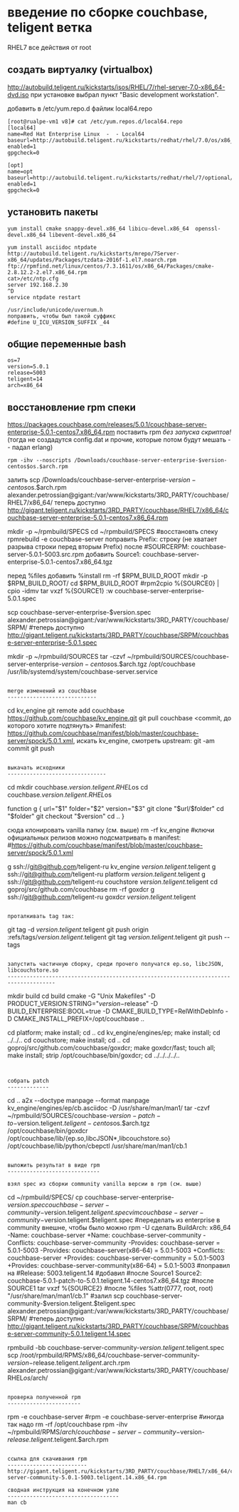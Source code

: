 введение по сборке couchbase, teligent ветка
============================================

RHEL7
все действия от root

создать виртуалку (virtualbox) 
------------------------------

http://autobuild.teligent.ru/kickstarts/isos/RHEL/7/rhel-server-7.0-x86_64-dvd.iso
при установке выбрал пункт "Basic development workstation".

добавить в /etc/yum.repo.d файлик local64.repo
~~~
[root@rualpe-vm1 v8]# cat /etc/yum.repos.d/local64.repo 
[local64]
name=Red Hat Enterprise Linux  -  - Local64
baseurl=http://autobuild.teligent.ru/kickstarts/redhat/rhel/7.0/os/x86_64/
enabled=1
gpgcheck=0

[opt]
name=opt
baseurl=http://autobuild.teligent.ru/kickstarts/redhat/rhel/7/optional/x86_64/
enabled=1
gpgcheck=0
~~~


установить пакеты
-----------------

~~~
yum install cmake snappy-devel.x86_64 libicu-devel.x86_64  openssl-devel.x86_64 libevent-devel.x86_64

yum install asciidoc ntpdate http://autobuild.teligent.ru/kickstarts/mrepo/7Server-x86_64/updates/Packages/tzdata-2016f-1.el7.noarch.rpm ftp://rpmfind.net/linux/centos/7.3.1611/os/x86_64/Packages/cmake-2.8.12.2-2.el7.x86_64.rpm
cat>/etc/ntp.cfg
server 192.168.2.30
^D
service ntpdate restart

/usr/include/unicode/uvernum.h
поправить, чтобы был такой суффикс
#define U_ICU_VERSION_SUFFIX _44

~~~

общие переменные bash
--------------
~~~
os=7
version=5.0.1
release=5003
teligent=14
arch=x86_64
~~~

восстановление rpm спеки
---------------------------------

https://packages.couchbase.com/releases/5.0.1/couchbase-server-enterprise-5.0.1-centos7.x86_64.rpm
поставить rpm *без запуска скриптов!* (тогда не создадутся config.dat и прочие, которые потом будут мешать -- падал erlang)
~~~
rpm -ihv --noscripts /Downloads/couchbase-server-enterprise-$version-centos$os.$arch.rpm
~~~
залить
scp /Downloads/couchbase-server-enterprise-$version-centos$os.$arch.rpm alexander.petrossian@gigant:/var/www/kickstarts/3RD_PARTY/couchbase/RHEL7/x86_64/
теперь доступно
http://gigant.teligent.ru/kickstarts/3RD_PARTY/couchbase/RHEL7/x86_64/couchbase-server-enterprise-5.0.1-centos7.x86_64.rpm

mkdir -p ~/rpmbuild/SPECS
cd ~/rpmbuild/SPECS
#восстановть спеку
rpmrebuild -e couchbase-server
поправить Prefix: строку (не хватает разрыва строки перед вторым Prefix)
после
#SOURCERPM:    couchbase-server-5.0.1-5003.src.rpm
добавить
Source1: couchbase-server-enterprise-5.0.1-centos7.x86_64.tgz

перед %files добавить
%install
rm -rf $RPM_BUILD_ROOT
mkdir -p $RPM_BUILD_ROOT/
cd $RPM_BUILD_ROOT
#rpm2cpio %{SOURCE0} | cpio -idmv
tar vxzf %{SOURCE1}
:w couchbase-server-enterprise-5.0.1.spec


scp couchbase-server-enterprise-$version.spec alexander.petrossian@gigant:/var/www/kickstarts/3RD_PARTY/couchbase/SRPM/
#теперь доступно
http://gigant.teligent.ru/kickstarts/3RD_PARTY/couchbase/SRPM/couchbase-server-enterprise-5.0.1.spec

mkdir -p ~/rpmbuild/SOURCES
tar -czvf ~/rpmbuild/SOURCES/couchbase-server-enterprise-$version-centos$os.$arch.tgz /opt/couchbase /usr/lib/systemd/system/couchbase-server.service
~~~

merge изменений из couchbase
----------------------------

~~~
cd kv_engine
git remote add couchbase https://github.com/couchbase/kv_engine.git
git pull couchbase <commit, до которого хотите подтянуть>
#manifest: https://github.com/couchbase/manifest/blob/master/couchbase-server/spock/5.0.1.xml, искать kv_engine, смотреть upstream:
<project name="kv_engine" revision="5.0.1" groups="kv"/>
git -am commit
git push
~~~

выкачать исходники
-------------------------------

~~~
cd
mkdir couchbase.$version.teligent.RHEL$os
cd couchbase.$version.teligent.RHEL$os

function g {
	url="$1"
	folder="$2"
	version="$3"
	git clone "$url/$folder"
	cd "$folder"
	git checkout "$version"
	cd ..
}

сюда клонировать vanilla папку (см. выше)
rm -rf kv_engine
#ключи официальных релизов можно подсматривать в manifest:
#https://github.com/couchbase/manifest/blob/master/couchbase-server/spock/5.0.1.xml

g ssh://git@github.com/teligent-ru kv_engine $version.teligent.$teligent
g ssh://git@github.com/teligent-ru platform $version.teligent.$teligent
g ssh://git@github.com/teligent-ru couchstore $version.teligent.$teligent
cd goproj/src/github.com/couchbase
rm -rf goxdcr
g ssh://git@github.com/teligent-ru goxdcr $version.teligent.$teligent
~~~

проталкивать tag так:
~~~
git tag -d $version.teligent.$teligent
git push origin :refs/tags/$version.teligent.$teligent
git tag $version.teligent.$teligent
git push --tags
~~~

запустить частичную сборку, среди прочего получатся ep.so, libcJSON, libcouchstore.so
-------------------------------------------------------------------------------------

~~~
mkdir build
cd build
cmake  -G "Unix Makefiles" -D PRODUCT_VERSION:STRING="$version-$release" -D BUILD_ENTERPRISE:BOOL=true -D CMAKE_BUILD_TYPE=RelWithDebInfo -D CMAKE_INSTALL_PREFIX=/opt/couchbase ..

cd platform; make install; cd ..
cd kv_engine/engines/ep; make install; cd ../../..
cd couchstore; make install; cd ..
cd goproj/src/github.com/couchbase/goxdcr; make goxdcr/fast; touch all; make install; strip /opt/couchbase/bin/goxdcr; cd ../../../../..
~~~


собрать patch
-------------
~~~
cd ..
a2x --doctype manpage --format manpage kv_engine/engines/ep/cb.asciidoc -D /usr/share/man/man1/
tar -czvf ~/rpmbuild/SOURCES/couchbase-$version-patch-to-$version.teligent.$teligent-centos$os.$arch.tgz /opt/couchbase/bin/goxdcr /opt/couchbase/lib/{ep.so,libcJSON*,libcouchstore.so} /opt/couchbase/lib/python/cbepctl /usr/share/man/man1/cb.1
~~~

выложить результат в виде rpm
-----------------------------

взял spec из сборки community vanilla версии в rpm (см. выше)
~~~
cd ~/rpmbuild/SPECS/
cp  couchbase-server-enterprise-$version.spec couchbase-server-community-$version.teligent.$teligent.spec
vim couchbase-server-community-$version.teligent.$teligent.spec
#переделать из enterprise в community внешне, чтобы было можно rpm -U сделать
 BuildArch:     x86_64
-Name:          couchbase-server
+Name:          couchbase-server-community
-Conflicts:     couchbase-server-community  
-Provides:      couchbase-server = 5.0.1-5003
-Provides:      couchbase-server(x86-64) = 5.0.1-5003
+Conflicts:     couchbase-server  
+Provides:      couchbase-server-community = 5.0.1-5003
+Provides:      couchbase-server-community(x86-64) = 5.0.1-5003
#поправил на
#Release:       5003.teligent.14
#добавил
#после Source1
Source2: couchbase-5.0.1-patch-to-5.0.1.teligent.14-centos7.x86_64.tgz
#после SOURCE1
tar vxzf %{SOURCE2}
#после %files
%attr(0777, root, root) "/usr/share/man/man1/cb.1"
#залил
scp couchbase-server-community-$version.teligent.$teligent.spec alexander.petrossian@gigant:/var/www/kickstarts/3RD_PARTY/couchbase/SRPM/
#теперь доступно
http://gigant.teligent.ru/kickstarts/3RD_PARTY/couchbase/SRPM/couchbase-server-community-5.0.1.teligent.14.spec

rpmbuild -bb couchbase-server-community-$version.teligent.$teligent.spec
scp /root/rpmbuild/RPMS/x86_64/couchbase-server-community-$version-$release.teligent.$teligent.$arch.rpm alexander.petrossian@gigant:/var/www/kickstarts/3RD_PARTY/couchbase/RHEL$os/$arch/
~~~

проверка полученной rpm
-----------------------
~~~
rpm -e couchbase-server
#rpm -e couchbase-server-enterprise #иногда так надо
rm -rf /opt/couchbase
rpm -ihv ~/rpmbuild/RPMS/$arch/couchbase-server-community-$version-$release.teligent.$teligent.$arch.rpm
~~~

ссылка для скачивания rpm
-------------------------
http://gigant.teligent.ru/kickstarts/3RD_PARTY/couchbase/RHEL7/x86_64/couchbase-server-community-5.0.1-5003.teligent.14.x86_64.rpm

сводная инструкция на конечном узле
-----------------------------------
man cb
